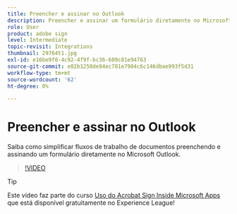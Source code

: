 ```yaml
---
title: Preencher e assinar no Outlook
description: Preencher e assinar um formulário diretamente no Microsoft Outlook
role: User
product: adobe sign
level: Intermediate
topic-revisit: Integrations
thumbnail: 29764t1.jpg
exl-id: e16be9f0-4c92-4f9f-bc36-609c81e94763
source-git-commit: e02b1250de94ec781e7984c6c146dbae993f5d31
workflow-type: tm+mt
source-wordcount: '62'
ht-degree: 0%

---
```


# Preencher e assinar no Outlook

Saiba como simplificar fluxos de trabalho de documentos preenchendo e assinando um formulário diretamente no Microsoft Outlook.

>[!VIDEO](https://video.tv.adobe.com/v/29764t1?hidetitle=true)

>[!TIP]
>
>Este vídeo faz parte do curso [Uso do Acrobat Sign Inside Microsoft Apps](https://experienceleague.adobe.com/?recommended=Sign-U-1-2020.2) que está disponível gratuitamente no Experience League!
